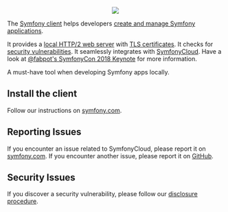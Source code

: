 <p align="center"><a href="https://symfony.com" target="_blank">
    <img src="https://symfony.com/logos/symfony_black_02.svg">
</a></p>

The [Symfony client][1] helps developers [create and manage Symfony applications][2].

It provides a [local HTTP/2 web server][3] with [TLS certificates][4].
It checks for [security vulnerabilities][5].
It seamlessly integrates with [SymfonyCloud][6].
Have a look at [@fabpot's SymfonyCon 2018 Keynote][10] for more information.

A must-have tool when developing Symfony apps locally.

Install the client
------------------

Follow our instructions on [symfony.com][1].

Reporting Issues
----------------

If you encounter an issue related to SymfonyCloud, please report it on
[symfony.com][7]. If you encounter another issue, please report it on
[GitHub][8].

Security Issues
---------------

If you discover a security vulnerability, please follow our [disclosure procedure][9].

[1]: https://symfony.com/download
[2]: https://symfony.com/download#new
[3]: https://symfony.com/doc/current/setup/symfony_server.html
[4]: https://symfony.com/doc/current/setup/symfony_server.html#enabling-tls
[5]: https://symfony.com/doc/current/security/security_checker.html
[6]: https://symfony.com/cloud
[7]: https://symfony.com/cloud/support/new
[8]: https://github.com/symfony/cli/issues/new
[9]: https://symfony.com/security
[10]: https://speakerdeck.com/fabpot/symfony-local-web-server-dot-dot-dot-reloaded
